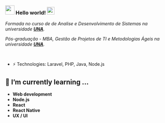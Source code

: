 ### <img src="https://github.com/rajput2107/rajput2107/blob/master/Assets/Hi.gif" width="29px"> Hello world!&nbsp;<img src="https://github.com/rajput2107/rajput2107/blob/master/Assets/Earth.gif" width="24px">
<em>Formada no curso de de Analise e Desenvolvimento de Sistemas na universidade <a href="https://www.una.br/"><b>UNA</b></a>. </em>

<em>Pós-graduação - MBA, Gestão de Projetos de TI e Metodologias Ágeis na universidade <a href="https://www.una.br/"><b>UNA</b></a>. </em>


 <br/>
 
-  ⚡ Technologies: Laravel, PHP, Java, Node.js

## 🌱 I’m currently learning ...

- **Web development**
- **Node.js**
- **React**
- **React Native**
- **UX / UI**

